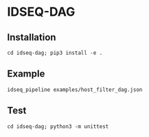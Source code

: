 # IDSEQ-DAG

## Installation

```
cd idseq-dag; pip3 install -e .
```

## Example

```
idseq_pipeline examples/host_filter_dag.json

```

## Test

```
cd idseq-dag; python3 -m unittest

```





